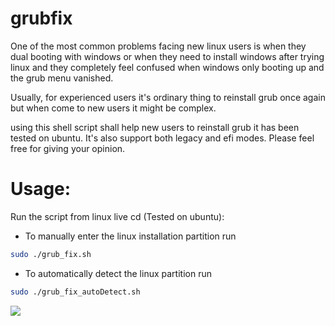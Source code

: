 # grubfix
One of the most common problems facing new linux users is when they dual booting with windows or when they need to install windows after trying linux and they completely feel confused when windows only booting up and the grub menu vanished.

Usually, for experienced users it's ordinary thing to reinstall grub once again but when come to new users it might be complex.

using this shell script shall help new users to reinstall grub
it has been tested on ubuntu. It's also support both legacy and efi modes.
Please feel free for giving your opinion.

# Usage:

Run the script from linux live cd (Tested on ubuntu):

* To manually enter the linux installation partition run

```bash
sudo ./grub_fix.sh
```

* To automatically detect the linux partition run

```bash
sudo ./grub_fix_autoDetect.sh
```

  ![](https://thepracticaldev.s3.amazonaws.com/i/98jbnwn8q3ebjhymhj1z.jpg)
